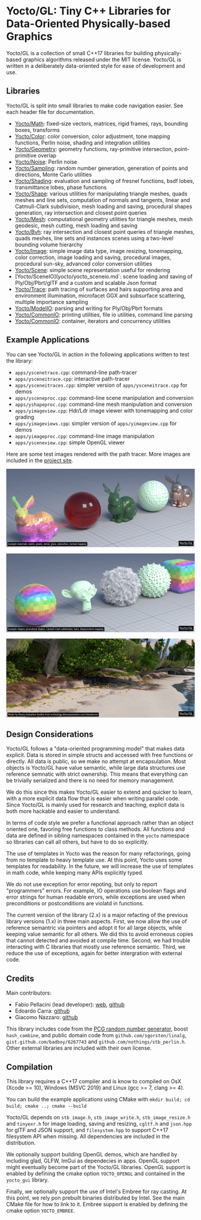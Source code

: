 # Yocto/GL: Tiny C++ Libraries for Data-Oriented Physically-based Graphics

Yocto/GL is a collection of small C++17 libraries for building
physically-based graphics algorithms released under the MIT license.
Yocto/GL is written in a deliberately data-oriented style for ease of
development and use.

## Libraries

Yocto/GL is split into small libraries to make code navigation easier.
See each header file for documentation.

- [Yocto/Math](yocto/yocto_math.md): fixed-size vectors, matrices, rigid frames,
  rays, bounding boxes, transforms
- [Yocto/Color](yocto/yocto_color.md): color conversion, color adjustment,
  tone mapping functions, Perlin noise, shading and integration utilities
- [Yocto/Geometry](yocto/yocto_geometry.md): geometry functions, ray-primitive
  intersection, point-primitive overlap
- [Yocto/Noise](yocto/yocto_noise.md): Perlin noise
- [Yocto/Sampling](yocto/yocto_sampling.md): random number generation,
  generation of points and directions, Monte Carlo utilities
- [Yocto/Shading](yocto/yocto_shading.md): evaluation and sampling of fresnel
  functions, bsdf lobes, transmittance lobes, phase functions
- [Yocto/Shape](yocto/yocto_shape.md): various utilities for manipulating
  triangle meshes, quads meshes and line sets, computation of normals and
  tangents, linear and Catmull-Clark subdivision, mesh loading and saving,
  procedural shapes generation, ray intersection and closest point queries
- [Yocto/Mesh](yocto/yocto_mesh.md): computational geometry utilities for
  triangle meshes, mesh geodesic, mesh cutting, mesh loading and saving
- [Yocto/Bvh](yocto/yocto_bvh.md): ray intersection and closest point queries
  of triangle meshes, quads meshes, line sets and instances scenes using a
  two-level bounding volume hierarchy
- [Yocto/Image](yocto/yocto_image.md): simple image data type, image resizing,
  tonemapping, color correction, image loading and saving,
  procedural images, procedural sun-sky, advanced color conversion utilities
- [Yocto/Scene](yocto/yocto_scene.md): simple scene representation useful for
  rendering
- [Yocto/SceneIO](yocto/yocto_sceneio.md`: scene loading and saving of
  Ply/Obj/Pbrt/glTF and a custom and scalable Json format
- [Yocto/Trace](yocto/yocto_trace.md): path tracing of surfaces and hairs
  supporting area and environment illumination, microfacet GGX and subsurface
  scattering, multiple importance sampling
- [Yocto/ModelIO](yocto/yocto_modelio.md): parsing and writing for Ply/Obj/Pbrt
  formats
- [Yocto/CommonIO](yocto/yocto_commonio.md): printing utilities, file io utilities,
  command line parsing
- [Yocto/CommonIO](yocto/yocto_common.md): container, iterators and concurrency
  utilities

## Example Applications

You can see Yocto/GL in action in the following applications written to
test the library:

- `apps/yscenetrace.cpp`: command-line path-tracer
- `apps/ysceneitrace.cpp`: interactive path-tracer
- `apps/ysceneitraces.cpp`: simpler version of `apps/ysceneitrace.cpp` for demos
- `apps/ysceneproc.cpp`: command-line scene manipulation and conversion
- `apps/yshapeproc.cpp`: command-line mesh manipulation and conversion
- `apps/yimageview.cpp`: Hdr/Ldr image viewer with tonemapping and color grading
- `apps/yimageviews.cpp`: simpler version of `apps/yimageview.cpp` for demos
- `apps/yimageproc.cpp`: command-line image manipulation
- `apps/ysceneview.cpp`: simple OpenGL viewer

Here are some test images rendered with the path tracer. More images are
included in the [project site](https://xelatihy.github.io/yocto-gl/).

![Example materials: matte, plastic, metal, glass, subsurface, normal mapping](images/features1.png)

![Example shapes: procedural shapes, Catmull-Clark subdivision, hairs, displacement mapping](images/features2.png)

![Image rendered with Yocto/GL path tracer. Model by Disney Animation Studios.](images/island.png)

## Design Considerations

Yocto/GL follows a "data-oriented programming model" that makes data explicit.
Data is stored in simple structs and accessed with free functions or directly.
All data is public, so we make no attempt at encapsulation.
Most objects is Yocto/GL have value semantic, while large data structures
use reference semnatic with strict ownership. This means that everything
can be trivially serialized and there is no need for memory management.

We do this since this makes Yocto/GL easier to extend and quicker to learn,
with a more explicit data flow that is easier when writing parallel code.
Since Yocto/GL is mainly used for research and teaching,
explicit data is both more hackable and easier to understand.

In terms of code style we prefer a functional approach rather than an
object oriented one, favoring free functions to class methods. All functions
and data are defined in sibling namespaces contained in the `yocto` namespace
so libraries can call all others, but have to do so explicitly.

The use of templates in Yocto was the reason for many refactorings, going
from no template to heavy template use. At this point, Yocto uses some templates
for readability. In the future, we will increase the use of templates in math
code, while keeping many APIs explicitly typed.

We do not use exception for error repoting, but only to report "programmers"
errors. For example, IO operations use boolean flags and error strings for
human readable errors, while exceptions are used when preconditions or
postconditions are violatd in functions.

The current version of the library (2.x) is a major refacting of the previous
library versions (1.x) in three main aspects. First, we now allow the use of
reference semantric via pointers and adopt it for all large objects, while
keeping value semantic for all others. We did this to avoid erroneous copies
that cannot detected and avoided at compile time. Second, we had trouble
interacting with C libraries that mostly use reference semantic. Third, we
reduce the use of exceptions, again for better intergration with external code.

## Credits

Main contributors:

- Fabio Pellacini (lead developer): [web](http://pellacini.di.uniroma1.it), [github](https://github.com/xelatihy)
- Edoardo Carra: [github](https://github.com/edoardocarra)
- Giacomo Nazzaro: [github](https://github.com/giacomonazzaro)

This library includes code from the [PCG random number generator](http://www.pcg-random.org),
boost `hash_combine`, and public domain code from `github.com/sgorsten/linalg`,
`gist.github.com/badboy/6267743` and `github.com/nothings/stb_perlin.h`.
Other external libraries are included with their own license.

## Compilation

This library requires a C++17 compiler and is know to compiled on
OsX (Xcode >= 10), Windows (MSVC 2019) and Linux (gcc >= 7, clang >= 4).

You can build the example applications using CMake with
`mkdir build; cd build; cmake ..; cmake --build`

Yocto/GL depends on `stb_image.h`, `stb_image_write.h`, `stb_image_resize.h` and
`tinyexr.h` for image loading, saving and resizing, `cgltf.h` and `json.hpp`
for glTF and JSON support, and `filesystem.hpp` to support C++17 filesystem API
when missing. All dependencies are included in the distribution.

We optionally support building OpenGL demos, which are handled by including
glad, GLFW, ImGui as dependecies in apps. OpenGL support might eventually
become part of the Yocto/GL libraries. OpenGL support is enabled by defining
the cmake option `YOCTO_OPENGL` and contained in the `yocto_gui` library.

Finally, we optionally support the use of Intel's Embree for ray casting.
At this point, we rely pon prebuilt binaries distributed by Intel.
See the main CMake file for how to link to it. Embree support is enabled by
defining the cmake option `YOCTO_EMBREE`.

<!--

<style type="text/css">
.slider {width:100%; height:100%; padding-bottom: 50%; overflow:hidden; position:relative; }
.slider img{ position:absolute; animation:slider 80s infinite; opacity:0; width: 100%; height: auto; top: auto; left: 0; right: 0; bottom: 0;}
@keyframes slider {6.25%{opacity:1;} 9%{opacity:0;}}
.slider img:nth-child(16){animation-delay:0s;}
.slider img:nth-child(15){animation-delay:5s;}
.slider img:nth-child(14){animation-delay:10s;}
.slider img:nth-child(13){animation-delay:15s;}
.slider img:nth-child(12){animation-delay:20s;}
.slider img:nth-child(11){animation-delay:25s;}
.slider img:nth-child(10){animation-delay:30s;}
.slider img:nth-child(9){animation-delay:35s;}
.slider img:nth-child(8){animation-delay:40s;}
.slider img:nth-child(7){animation-delay:45s;}
.slider img:nth-child(6){animation-delay:50s;}
.slider img:nth-child(5){animation-delay:55s;}
.slider img:nth-child(4){animation-delay:60s;}
.slider img:nth-child(3){animation-delay:65s;}
.slider img:nth-child(2){animation-delay:70s;}
.slider img:nth-child(1){animation-delay:75s;}
</style>

<div class="slider">
 <img src="images/vokselia-thumb.png" alt="Image rendered with Yocto/GL path tracer" />
 <img src="images/rungholt-thumb.png" alt="Image rendered with Yocto/GL path tracer" />
 <img src="images/car2-thumb.png" alt="Image rendered with Yocto/GL path tracer" />
 <img src="images/spaceship-thumb.png" alt="Image rendered with Yocto/GL path tracer" />
 <img src="images/bistrointerior-thumb.png" alt="Image rendered with Yocto/GL path tracer" />
 <img src="images/breakfastroom-thumb.png" alt="Image rendered with Yocto/GL path tracer" />
 <img src="images/kitchen-thumb.png" alt="Image rendered with Yocto/GL path tracer" />
 <img src="images/classroom-thumb.png" alt="Image rendered with Yocto/GL path tracer" />
 <img src="images/bathroom1-thumb.png" alt="Image rendered with Yocto/GL path tracer" />
 <img src="images/landscape-c3-thumb.png" alt="Image rendered with Yocto/GL path tracer" />
 <img src="images/landscape-thumb.png" alt="Image rendered with Yocto/GL path tracer" />
 <img src="images/sanmiguel-c2-thumb.png" alt="Image rendered with Yocto/GL path tracer" />
 <img src="images/sanmiguel-c1-thumb.png" alt="Image rendered with Yocto/GL path tracer" />
 <img src="images/bistroexterior-thumb.png" alt="Image rendered with Yocto/GL path tracer" />
 <img src="images/island-c6-thumb.png" alt="Image rendered with Yocto/GL path tracer" />
 <img src="images/island-thumb.png" alt="Image rendered with Yocto/GL path tracer" />
</div>

-->

[yocto_math]: yocto/yocto_math.md
